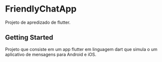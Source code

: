 # FriendlyChatApp

Projeto de apredizado de flutter.

## Getting Started

Projeto que consiste em um app flutter em linguagem dart que simula o um aplicativo de 
mensagens para Android e iOS.

